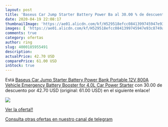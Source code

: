 ```yaml
---
layout: post
title: 'Baseus Car Jump Starter Battery Power Ba al 30.00 % de descuento'
date: 2020-04-19 22:08:17
thumbnailImage: 'https://ae01.alicdn.com/kf/H529518efcc0841399745947e93c8749a2/Baseus-Car-Jump-Starter-Battery-Power-Bank-Portable-12V-800A-Vehicle-Emergency-Battery-Booster-for-4.jpg_350x350._SL200_.jpg'
images: [ 'https://ae01.alicdn.com/kf/H529518efcc0841399745947e93c8749a2/Baseus-Car-Jump-Starter-Battery-Power-Bank-Portable-12V-800A-Vehicle-Emergency-Battery-Booster-for-4.jpg_350x350._SL200_.jpg' ]
comments: true
category: ofertas
author: ring
slug: 4000185955491
description:
actualPrice: 42.70 USD
comparePrice: 61.00 USD
inStock: true
---
```


Está [Baseus Car Jump Starter Battery Power Bank Portable 12V 800A Vehicle Emergency Battery Booster for 4.0L Car Power Starter](https://www.amazon.com/dp/4000185955491/?tag=redken08-20) con 30.00 de descuento por 42.70 USD (original: 61.00 USD) en el siguiente enlace!

[![](https://ae01.alicdn.com/kf/H529518efcc0841399745947e93c8749a2/Baseus-Car-Jump-Starter-Battery-Power-Bank-Portable-12V-800A-Vehicle-Emergency-Battery-Booster-for-4.jpg_350x350._SL200_.jpg)](https://www.amazon.com/dp/4000185955491/?tag=redken08-20)

[Ver la oferta!!](https://www.amazon.com/dp/4000185955491/?tag=redken08-20)

[Consulta otras ofertas en nuestro canal de telegram](https://t.me/s/ofertas25)
